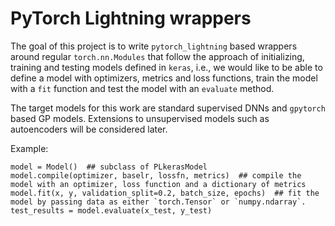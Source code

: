 # PyTorch Lightning wrappers 

The goal of this project is to write `pytorch_lightning` based wrappers around regular `torch.nn.Modules` that follow the approach of initializing, training and testing models defined in `keras`, i.e., we would like to be able to define a model with optimizers, metrics and loss functions, train the model with a `fit` function and test the model with an `evaluate` method. 

The target models for this work are standard supervised DNNs and `gpytorch` based GP models. Extensions to unsupervised models such as autoencoders will be considered later. 

Example: 

```
model = Model()  ## subclass of PLkerasModel
model.compile(optimizer, baselr, lossfn, metrics)  ## compile the model with an optimizer, loss function and a dictionary of metrics
model.fit(x, y, validation_split=0.2, batch_size, epochs)  ## fit the model by passing data as either `torch.Tensor` or `numpy.ndarray`. 
test_results = model.evaluate(x_test, y_test) 
```
